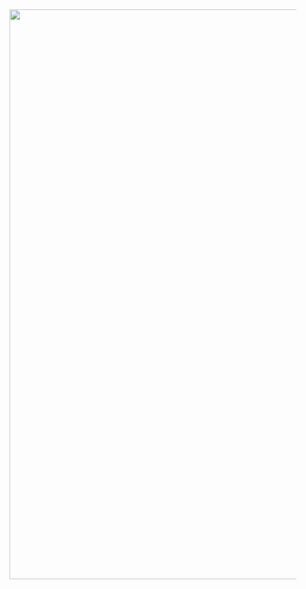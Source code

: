 <img src="https://github.com/AndrewAugusto/Bertoti/blob/main/Padrões%20de%20Projeto/Facade/Diagrama.png" height="1000" width="1000"/>
